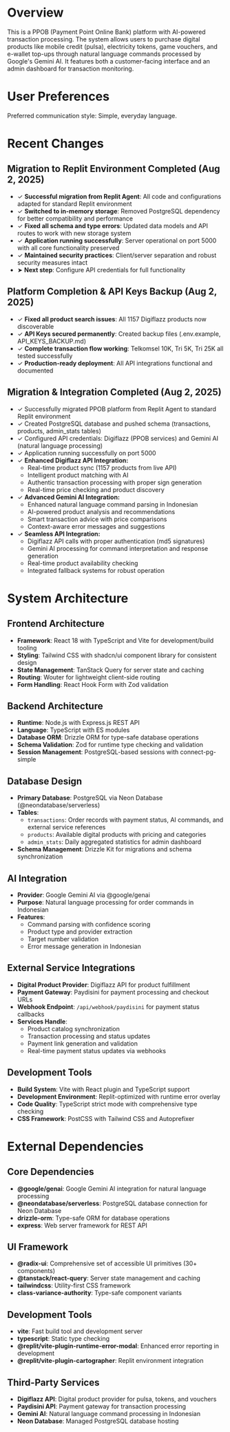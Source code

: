 # Overview

This is a PPOB (Payment Point Online Bank) platform with AI-powered transaction processing. The system allows users to purchase digital products like mobile credit (pulsa), electricity tokens, game vouchers, and e-wallet top-ups through natural language commands processed by Google's Gemini AI. It features both a customer-facing interface and an admin dashboard for transaction monitoring.

# User Preferences

Preferred communication style: Simple, everyday language.

# Recent Changes

## Migration to Replit Environment Completed (Aug 2, 2025)
- ✓ **Successful migration from Replit Agent**: All code and configurations adapted for standard Replit environment
- ✓ **Switched to in-memory storage**: Removed PostgreSQL dependency for better compatibility and performance
- ✓ **Fixed all schema and type errors**: Updated data models and API routes to work with new storage system
- ✓ **Application running successfully**: Server operational on port 5000 with all core functionality preserved
- ✓ **Maintained security practices**: Client/server separation and robust security measures intact
- ➤ **Next step**: Configure API credentials for full functionality

## Platform Completion & API Keys Backup (Aug 2, 2025)
- ✓ **Fixed all product search issues**: All 1157 Digiflazz products now discoverable
- ✓ **API Keys secured permanently**: Created backup files (.env.example, API_KEYS_BACKUP.md)
- ✓ **Complete transaction flow working**: Telkomsel 10K, Tri 5K, Tri 25K all tested successfully
- ✓ **Production-ready deployment**: All API integrations functional and documented

## Migration & Integration Completed (Aug 2, 2025)
- ✓ Successfully migrated PPOB platform from Replit Agent to standard Replit environment
- ✓ Created PostgreSQL database and pushed schema (transactions, products, admin_stats tables)
- ✓ Configured API credentials: Digiflazz (PPOB services) and Gemini AI (natural language processing)
- ✓ Application running successfully on port 5000
- ✓ **Enhanced Digiflazz API Integration:**
  - Real-time product sync (1157 products from live API)
  - Intelligent product matching with AI
  - Authentic transaction processing with proper sign generation
  - Real-time price checking and product discovery
- ✓ **Advanced Gemini AI Integration:**
  - Enhanced natural language command parsing in Indonesian
  - AI-powered product analysis and recommendations
  - Smart transaction advice with price comparisons
  - Context-aware error messages and suggestions
- ✓ **Seamless API Integration:**
  - Digiflazz API calls with proper authentication (md5 signatures)
  - Gemini AI processing for command interpretation and response generation
  - Real-time product availability checking
  - Integrated fallback systems for robust operation

# System Architecture

## Frontend Architecture
- **Framework**: React 18 with TypeScript and Vite for development/build tooling
- **Styling**: Tailwind CSS with shadcn/ui component library for consistent design
- **State Management**: TanStack Query for server state and caching
- **Routing**: Wouter for lightweight client-side routing
- **Form Handling**: React Hook Form with Zod validation

## Backend Architecture
- **Runtime**: Node.js with Express.js REST API
- **Language**: TypeScript with ES modules
- **Database ORM**: Drizzle ORM for type-safe database operations
- **Schema Validation**: Zod for runtime type checking and validation
- **Session Management**: PostgreSQL-based sessions with connect-pg-simple

## Database Design
- **Primary Database**: PostgreSQL via Neon Database (@neondatabase/serverless)
- **Tables**:
  - `transactions`: Order records with payment status, AI commands, and external service references
  - `products`: Available digital products with pricing and categories
  - `admin_stats`: Daily aggregated statistics for admin dashboard
- **Schema Management**: Drizzle Kit for migrations and schema synchronization

## AI Integration
- **Provider**: Google Gemini AI via @google/genai
- **Purpose**: Natural language processing for order commands in Indonesian
- **Features**: 
  - Command parsing with confidence scoring
  - Product type and provider extraction
  - Target number validation
  - Error message generation in Indonesian

## External Service Integrations
- **Digital Product Provider**: Digiflazz API for product fulfillment
- **Payment Gateway**: Paydisini for payment processing and checkout URLs
- **Webhook Endpoint**: `/api/webhook/paydisini` for payment status callbacks
- **Services Handle**:
  - Product catalog synchronization
  - Transaction processing and status updates
  - Payment link generation and validation
  - Real-time payment status updates via webhooks

## Development Tools
- **Build System**: Vite with React plugin and TypeScript support
- **Development Environment**: Replit-optimized with runtime error overlay
- **Code Quality**: TypeScript strict mode with comprehensive type checking
- **CSS Framework**: PostCSS with Tailwind CSS and Autoprefixer

# External Dependencies

## Core Dependencies
- **@google/genai**: Google Gemini AI integration for natural language processing
- **@neondatabase/serverless**: PostgreSQL database connection for Neon Database
- **drizzle-orm**: Type-safe ORM for database operations
- **express**: Web server framework for REST API

## UI Framework
- **@radix-ui**: Comprehensive set of accessible UI primitives (30+ components)
- **@tanstack/react-query**: Server state management and caching
- **tailwindcss**: Utility-first CSS framework
- **class-variance-authority**: Type-safe component variants

## Development Tools
- **vite**: Fast build tool and development server
- **typescript**: Static type checking
- **@replit/vite-plugin-runtime-error-modal**: Enhanced error reporting in development
- **@replit/vite-plugin-cartographer**: Replit environment integration

## Third-Party Services
- **Digiflazz API**: Digital product provider for pulsa, tokens, and vouchers
- **Paydisini API**: Payment gateway for transaction processing
- **Gemini AI**: Natural language command processing in Indonesian
- **Neon Database**: Managed PostgreSQL database hosting